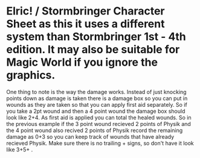 # Elric! / Stormbringer Character Sheet as this it uses a  different system than Stormbringer 1st - 4th edition.  It may also be suitable for Magic World if you ignore the graphics.

One thing to note is the way the damage works.  Instead of just knocking  points down as damage is taken there is a damage box so you can put in wounds as they are taken so that you can apply first aid separately.  So if you take a 2pt wound and then a 4 point wound the damage box  should look like 2+4. As first aid is applied  you can total the healed wounds. So in the previous example if the 3 point wound recieved 2 points of Physik  and the 4 point wound also recived 2 points of Physik record the remaining damage as 0+3 so you can keep track of wounds that have already recieved Physik. Make sure there is no trailing + signs, so don't have it look like 3+5+ . 



